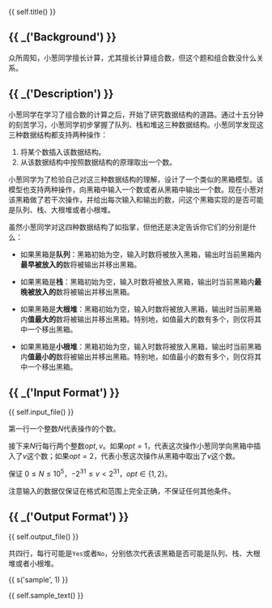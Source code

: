 {{ self.title() }}

## {{ _('Background') }}

众所周知，小葱同学擅长计算，尤其擅长计算组合数，但这个题和组合数没什么关系。

## {{ _('Description') }}

小葱同学在学习了组合数的计算之后，开始了研究数据结构的道路。通过十五分钟的刻苦学习，小葱同学初步掌握了队列、栈和堆这三种数据结构。小葱同学发现这三种数据结构都支持两种操作：

1. 将某个数插入该数据结构。
2. 从该数据结构中按照数据结构的原理取出一个数。

小葱同学为了检验自己对这三种数据结构的理解，设计了一个类似的黑箱模型。该模型也支持两种操作，向黑箱中输入一个数或者从黑箱中输出一个数。现在小葱对该黑箱做了若干次操作，并给出每次输入和输出的数，问这个黑箱实现的是否可能是队列、栈、大根堆或者小根堆。

虽然小葱同学对这四种数据结构了如指掌，但他还是决定告诉你它们的分别是什么：

* 如果黑箱是**队列**：黑箱初始为空，输入时数将被放入黑箱，输出时当前黑箱内**最早被放入的**数将被输出并移出黑箱。

* 如果黑箱是**栈**：黑箱初始为空，输入时数将被放入黑箱，输出时当前黑箱内**最晚被放入的**数将被输出并移出黑箱。

* 如果黑箱是**大根堆**：黑箱初始为空，输入时数将被放入黑箱，输出时当前黑箱内**值最大的**数将被输出并移出黑箱。特别地，如值最大的数有多个，则仅将其中一个移出黑箱。

* 如果黑箱是**小根堆**：黑箱初始为空，输入时数将被放入黑箱，输出时当前黑箱内**值最小的**数将被输出并移出黑箱。特别地，如值最小的数有多个，则仅将其中一个移出黑箱。

## {{ _('Input Format') }}

{{ self.input_file() }}

第一行一个整数$N$代表操作的个数。

接下来$N$行每行两个整数$opt,v$。如果$opt=1$，代表这次操作小葱同学向黑箱中插入了$v$这个数；如果$opt=2$，代表小葱这次操作从黑箱中取出了$v$这个数。

保证 $0\leq N\leq 10^5$，$-2^{31}\leq v < 2^{31}$，$opt\in \left\{ 1,2\right\}$。

注意输入的数据仅保证在格式和范围上完全正确，不保证任何其他条件。

## {{ _('Output Format') }}

{{ self.output_file() }}

共四行，每行可能是`Yes`或者`No`，分别依次代表该黑箱是否可能是队列、栈、大根堆或者小根堆。

{{ s('sample', 1) }}

{{ self.sample_text() }}
